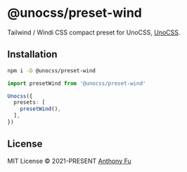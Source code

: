# @unocss/preset-wind

Tailwind / Windi CSS compact preset for UnoCSS, [UnoCSS](https://github.com/unocss/unocss).

## Installation

```bash
npm i -D @unocss/preset-wind
```

```ts
import presetWind from '@unocss/preset-wind'

Unocss({
  presets: [
    presetWind(),
  ],
})
```

## License

MIT License © 2021-PRESENT [Anthony Fu](https://github.com/antfu)
